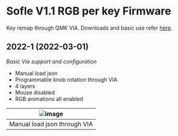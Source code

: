 # Sofle V1.1 RGB per key Firmware

Key remap through QMK VIA. Downloads and basic use refer [here](https://github.com/superxc3/xcmkb/blob/main/list%20of%20guide/via-guide.md).


## 2022-1 (2022-03-01) 
*Basic Via support and configuration*

- Manual load json 
- Programmable knob rotation through VIA
- 4 layers
- Mouse disabled
- RGB animations all enabled

|![image](https://user-images.githubusercontent.com/79617315/159211386-7daaebbc-938d-40bb-b0d4-24f0becdf9e8.png)|
|:--:|
| Manual load json through VIA |
